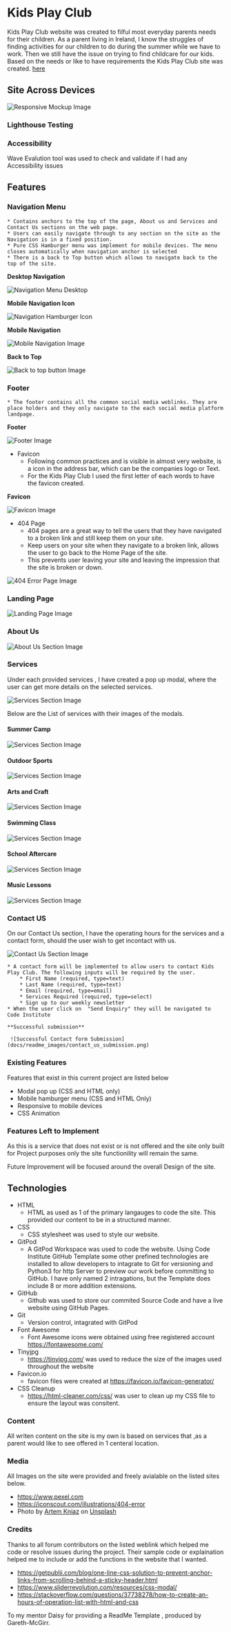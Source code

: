 # Kids Play Club

Kids Play Club website was created to filful most everyday parents needs for their children. As a parent living in Ireland, I know the struggles of finding activities for our children to do during the summer while we have to work. Then we still have the issue on trying to find childcare for our kids. Based on the needs or like to have requirements the Kids Play Club site was created. [here](https://desousamario85.github.io/kids_club/)

## Site Across Devices

![Responsive Mockup Image](docs/readme_images/responsive_mockup.png)


### Lighthouse Testing


### Accessibility

Wave Evalution tool was used to check and validate if I had any Accessibility issues

## Features 


### Navigation Menu
    * Contains anchors to the top of the page, About us and Services and Contact Us sections on the web page.
    * Users can easily navigate through to any section on the site as the Navigation is in a fixed position.
    * Pure CSS Hamburger menu was implement for mobile devices. The menu closes automatically when navigation anchor is selected
    * There is a back to Top button which allows to navigate back to the top of the site.

**Desktop Navigation**

![Navigation Menu Desktop](docs/readme_images/nav_desktop.png)

**Mobile Navigation Icon**

![Navigation Hamburger Icon](docs/readme_images/nav_hamburger.png)

**Mobile Navigation**

![Mobile Navigation Image ](docs/readme_images/nav_mobile.png)

**Back to Top**

![Back to top button Image](docs/readme_images/nav_back_to_top.png)

### Footer
    
    * The footer contains all the common social media weblinks. They are place holders and they only navigate to the each social media platform landpage.

**Footer**

![Footer Image](docs/readme_images/footer.png)


* Favicon
    * Following common practices and is visible in almost very website, is a icon in the address bar, which can be the companies logo or Text.
    * For the Kids Play Club I used the first letter of each words to have the favicon created.

**Favicon**

![Favicon Image](favicon-32x32.png)

* 404 Page
    * 404 pages are a great way to tell the users that they have navigated to a broken link and still keep them on your site.
    * Keep users on your site when they navigate to a broken link, allows the user to go back to the Home Page of the site.
    * This prevents user leaving your site and leaving the impression that the site is broken or down.

![404 Error Page Image](docs/readme_images/404_page.png)

### Landing Page

![Landing Page Image](docs/readme_images/landing_section.png)



### About Us

![About Us Section Image](docs/readme_images/about_us_section.png)

### Services

Under each provided services , I have created a pop up modal, where the user can get more details on the selected services.

![Services Section Image](docs/readme_images/services_sections.png)

Below are the List of services with their images of the modals.

#### Summer Camp
![Services Section Image](docs/readme_images/summer_camps.png)

#### Outdoor Sports
![Services Section Image](docs/readme_images/outdoor-sports.png)

#### Arts and Craft
![Services Section Image](docs/readme_images/arts_crafts.png)

#### Swimming Class
![Services Section Image](docs/readme_images/swimming_class.png)

#### School Aftercare
![Services Section Image](docs/readme_images/school_aftercare.png)

#### Music Lessons
![Services Section Image](docs/readme_images/music_lessons.png)

### Contact US

On our Contact Us section, I have the operating hours for the services and a contact form, should the user wish to get incontact with us.

![Contact Us Section Image](docs/readme_images/contact_us_section.png)

    * A contact form will be implemented to allow users to contact Kids Play Club. The following inputs will be required by the user.
        * First Name (required, type=text)
        * Last Name (required, type=text)
        * Email (required, type=email)
        * Services Required (required, type=select)
        * Sign up to our weekly newsletter
    * When the user click on  "Send Enquiry" they will be navigated to Code Institute

    **Successful submission**

     ![Successful Contact form Submission](docs/readme_images/contact_us_submission.png)


### Existing Features

Features that exist in this current project are listed below
 
 * Modal pop up (CSS and HTML only)
 * Mobile hamburger menu (CSS and HTML Only)
 * Responsive to mobile devices
 * CSS Animation
 

### Features Left to Implement

As this is a service that does not exist or is not offered and the site only built for Project purposes only the site functionility will remain the same.

Future Improvement will be focused around the overall Design of the site.

## Technologies

* HTML
    * HTML as used as 1 of the primary langauges to code the site. This provided our content to be in a structured manner.
* CSS
    * CSS stylesheet was used to style our website.
* GitPod
    * A GitPod Workspace was used to code the website. Using Code Institute GitHub Template some other prefined technologies are installed to allow developers to intagrate to Git for versioning and Python3 for http Server to preview our work before committing to GitHub. I have only named 2 intragations, but the Template does include 8 or more addition extensions.
* GitHub
    * Github was used to store our commited Source Code and have a live website using GitHub Pages.
* Git 
    * Version control, intagrated with GitPod
* Font Awesome
    * Font Awesome icons were obtained using free registered account https://fontawesome.com/
* Tinyjpg
    * https://tinyjpg.com/ was used to reduce the size of the images used throughout the website
* Favicon.io
    * favicon files were created at https://favicon.io/favicon-generator/
* CSS Cleanup
    * https://html-cleaner.com/css/ was user to clean up my CSS file to ensure the layout was consitent.

### Content 

All writen content on the site is my own is based on services that ,as a parent would like to see offered in 1 centeral location.

### Media

All Images on the site were provided and freely avialable on the listed sites below.

* https://www.pexel.com
* https://iconscout.com/illustrations/404-error
* Photo by <a href="https://unsplash.com/@artem_kniaz?utm_source=unsplash&utm_medium=referral&utm_content=creditCopyText">Artem Kniaz</a> on <a href="https://unsplash.com/s/photos/children-playing?utm_source=unsplash&utm_medium=referral&utm_content=creditCopyText">Unsplash</a>


### Credits

Thanks to all forum contributors on the listed weblink which helped me code or resolve issues during the project. Their sample code or explaination helped me to include or add the functions in the website that I wanted.

* https://getpublii.com/blog/one-line-css-solution-to-prevent-anchor-links-from-scrolling-behind-a-sticky-header.html
* https://www.sliderrevolution.com/resources/css-modal/
* https://stackoverflow.com/questions/37738278/how-to-create-an-hours-of-operation-list-with-html-and-css

To my mentor Daisy for providing a ReadMe Template , produced by Gareth-McGirr.
